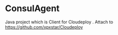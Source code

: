 # ConsulAgent
Java project which is Client for Cloudeploy . Attach to https://github.com/xpxstar/Cloudeploy
